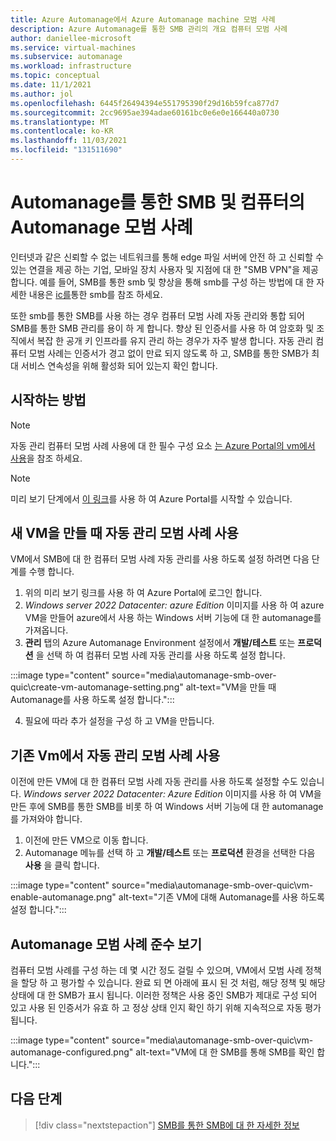 ```yaml
---
title: Azure Automanage에서 Azure Automanage machine 모범 사례
description: Azure Automanage를 통한 SMB 관리의 개요 컴퓨터 모범 사례
author: daniellee-microsoft
ms.service: virtual-machines
ms.subservice: automanage
ms.workload: infrastructure
ms.topic: conceptual
ms.date: 11/1/2021
ms.author: jol
ms.openlocfilehash: 6445f26494394e551795390f29d16b59fca877d7
ms.sourcegitcommit: 2cc9695ae394adae60161bc0e6e0e166440a0730
ms.translationtype: MT
ms.contentlocale: ko-KR
ms.lasthandoff: 11/03/2021
ms.locfileid: "131511690"
---
```

# <a name="smb-over-quic-with-automanage-machine-best-practices"></a>Automanage를 통한 SMB 및 컴퓨터의 Automanage 모범 사례

인터넷과 같은 신뢰할 수 없는 네트워크를 통해 edge 파일 서버에 안전 하 고 신뢰할 수 있는 연결을 제공 하는 기업, 모바일 장치 사용자 및 지점에 대 한 "SMB VPN"을 제공 합니다. 예를 들어, SMB를 통한 smb 및 향상을 통해 smb를 구성 하는 방법에 대 한 자세한 내용은 [ ic를](https://aka.ms/smboverquic)통한 smb를 참조 하세요.

또한 smb를 통한 SMB를 사용 하는 경우 컴퓨터 모범 사례 자동 관리와 통합 되어 SMB를 통한 SMB 관리를 용이 하 게 합니다. 향상 된 인증서를 사용 하 여 암호화 및 조직에서 복잡 한 공개 키 인프라를 유지 관리 하는 경우가 자주 발생 합니다. 자동 관리 컴퓨터 모범 사례는 인증서가 경고 없이 만료 되지 않도록 하 고, SMB를 통한 SMB가 최대 서비스 연속성을 위해 활성화 되어 있는지 확인 합니다.

## <a name="how-to-get-started"></a>시작하는 방법

> [!NOTE]
> 자동 관리 컴퓨터 모범 사례 사용에 대 한 필수 구성 요소 [는 Azure Portal의 vm에서 사용](quick-create-virtual-machines-portal.md)을 참조 하세요. 

> [!NOTE]
> 미리 보기 단계에서 [이 링크](https://aka.ms/automanage-ws-portal-preview)를 사용 하 여 Azure Portal를 시작할 수 있습니다.

## <a name="enable-automanage-best-practices-when-creating-a-new-vm"></a>새 VM을 만들 때 자동 관리 모범 사례 사용

VM에서 SMB에 대 한 컴퓨터 모범 사례 자동 관리를 사용 하도록 설정 하려면 다음 단계를 수행 합니다.

1. 위의 미리 보기 링크를 사용 하 여 Azure Portal에 로그인 합니다.
2. _Windows server 2022 Datacenter: azure Edition_ 이미지를 사용 하 여 azure VM을 만들어 azure에서 사용 하는 Windows 서버 기능에 대 한 automanage를 가져옵니다.
3. **관리** 탭의 Azure Automanage Environment 설정에서 **개발/테스트** 또는 **프로덕션** 을 선택 하 여 컴퓨터 모범 사례 자동 관리를 사용 하도록 설정 합니다.

:::image type="content" source="media\automanage-smb-over-quic\create-vm-automanage-setting.png" alt-text="VM을 만들 때 Automanage를 사용 하도록 설정 합니다.":::

4. 필요에 따라 추가 설정을 구성 하 고 VM을 만듭니다.

## <a name="enable-automanage-best-practices-on-existing-vms"></a>기존 Vm에서 자동 관리 모범 사례 사용

이전에 만든 VM에 대 한 컴퓨터 모범 사례 자동 관리를 사용 하도록 설정할 수도 있습니다. _Windows server 2022 Datacenter: Azure Edition_ 이미지를 사용 하 여 VM을 만든 후에 SMB를 통한 SMB를 비롯 하 여 Windows 서버 기능에 대 한 automanage를 가져와야 합니다.

1. 이전에 만든 VM으로 이동 합니다.
2. Automanage 메뉴를 선택 하 고 **개발/테스트** 또는 **프로덕션** 환경을 선택한 다음 **사용** 을 클릭 합니다.

:::image type="content" source="media\automanage-smb-over-quic\vm-enable-automanage.png" alt-text="기존 VM에 대해 Automanage를 사용 하도록 설정 합니다.":::

## <a name="viewing-automanage-best-practice-compliance"></a>Automanage 모범 사례 준수 보기

컴퓨터 모범 사례를 구성 하는 데 몇 시간 정도 걸릴 수 있으며, VM에서 모범 사례 정책을 할당 하 고 평가할 수 있습니다. 완료 되 면 아래에 표시 된 것 처럼, 해당 정책 및 해당 상태에 대 한 SMB가 표시 됩니다. 이러한 정책은 사용 중인 SMB가 제대로 구성 되어 있고 사용 된 인증서가 유효 하 고 정상 상태 인지 확인 하기 위해 지속적으로 자동 평가 됩니다.

:::image type="content" source="media\automanage-smb-over-quic\vm-automanage-configured.png" alt-text="VM에 대 한 SMB를 통해 SMB를 확인 합니다.":::

## <a name="next-steps"></a>다음 단계

> [!div class="nextstepaction"]
> [SMB를 통한 SMB에 대 한 자세한 정보](https://aka.ms/smboverquic)